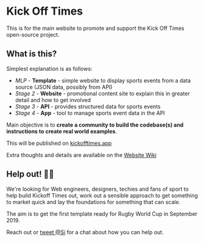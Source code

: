 # Kick Off Times 

This is for the main website to promote and support the Kick Off Times open-source project.

## What is this? 

Simplest explanation is as follows:

 * _MLP_ - **Template** - simple website to display sports events from a data source (JSON data, possibly from API)
 * _Stage 2_ - **Website** - promotional content site to explain this in greater detail and how to get involved
 * _Stage 3_ - **API** - provides structured data for sports events
 * _Stage 4_ - **App** - tool to manage sports event data in the API

Main objective is to **create a community to build the codebase(s) and instructions to create real world examples**.

This will be published on [kickofftimes.app](https://kickofftimes.app)

Extra thoughts and details are available on the [Website Wiki](https://github.com/kickofftimes/website/wiki)

## Help out! 💁‍♂️

We're looking for Web engineers, designers, techies and fans of sport to help build Kickoff Times out, work out a sensible approach to get something to market quick and lay the foundations for something that can scale. 

The aim is to get the first template ready for Rugby World Cup in September 2019.

Reach out or [tweet @Si](https://twitter.com/Si) for a chat about how you can help out.
